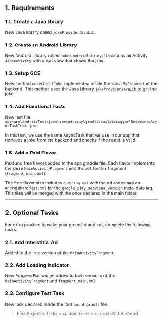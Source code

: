 ## 1. Requirements

### 1.1. Create a Java library

New Java library called `jokeProviderJavaLib`.


### 1.2. Create an Android Library

New Android Library called `jokesandroidlibrary`. It contains an Activity `JokeActivity` with a text view that shows the joke.


### 1.3. Setup GCE

New method called `tellJoke` implemented inside the class `MyEndpoint` of the backend. This method uses the Java Library `jokeProviderJavaLib` to get the joke.


### 1.4. Add Functional Tests

New test file:
`app\src\androidTest\java\com\udacity\gradle\builditbigger\EndpointsAsyncTaskTest.java`

In this test, we use the same AsyncTask that we use in our app that retrieves a joke from the backend and checks if the result is valid.


### 1.5. Add a Paid Flavor

Paid and free flavors added to the app graddle file. Each flavor implements the class `MainActivityFragment` and the `xml` for this fragment (`fragment_main.xml`).

The free flavor also includes a `string.xml` with the ad codes and an `AndroidManifest.xml` for the `google_play_services_version` meta-data tag. This files will be merged with the ones declared in the main folder.

---

## 2. Optional Tasks

For extra practice to make your project stand out, complete the following tasks.

### 2.1. Add Interstitial Ad

Added to the free version of the `MainActivityFragment`.


### 2.2. Add Loading Indicator

New ProgressBar widget added to both versions of the `MainActivityFragment` and `fragment_main.xml`.


### 2.3. Configure Test Task

New task declared inside the root `build.gradle` file.

> FinalProject > Tasks > custom tasks > runTestsWithBackend
